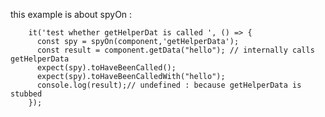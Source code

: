 
this example is about spyOn : 


        it('test whether getHelperDat is called ', () => {
          const spy = spyOn(component,'getHelperData');
          const result = component.getData("hello"); // internally calls getHelperData
          expect(spy).toHaveBeenCalled();
          expect(spy).toHaveBeenCalledWith("hello");
          console.log(result);// undefined : because getHelperData is stubbed
        });
